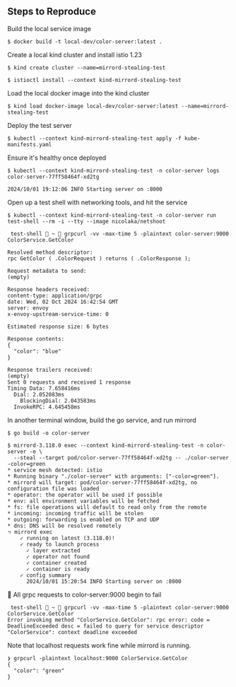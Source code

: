 ## Steps to Reproduce

Build the local service image
```shell
$ docker build -t local-dev/color-server:latest .
```

Create a local kind cluster and install istio 1.23
```shell
$ kind create cluster --name=mirrord-stealing-test

$ istioctl install --context kind-mirrord-stealing-test
```

Load the local docker image into the kind cluster
```shell
$ kind load docker-image local-dev/color-server:latest --name=mirrord-stealing-test
```

Deploy the test server
```shell
$ kubectl --context kind-mirrord-stealing-test apply -f kube-manifests.yaml
```

Ensure it's healthy once deployed
```shell
$ kubectl --context kind-mirrord-stealing-test -n color-server logs color-server-77ff58464f-xd2tg

2024/10/01 19:12:06 INFO Starting server on :8000
```

Open up a test shell with networking tools, and hit the service
```shell
$ kubectl --context kind-mirrord-stealing-test -n color-server run test-shell --rm -i --tty --image nicolaka/netshoot

 test-shell  ~  grpcurl -vv -max-time 5 -plaintext color-server:9000 ColorService.GetColor

Resolved method descriptor:
rpc GetColor ( .ColorRequest ) returns ( .ColorResponse );

Request metadata to send:
(empty)

Response headers received:
content-type: application/grpc
date: Wed, 02 Oct 2024 16:42:54 GMT
server: envoy
x-envoy-upstream-service-time: 0

Estimated response size: 6 bytes

Response contents:
{
  "color": "blue"
}

Response trailers received:
(empty)
Sent 0 requests and received 1 response
Timing Data: 7.658416ms
  Dial: 2.052083ms
    BlockingDial: 2.043583ms
  InvokeRPC: 4.645458ms
```

In another terminal window, build the go service, and run mirrord
```shell
$ go build -o color-server

$ mirrord-3.118.0 exec --context kind-mirrord-stealing-test -n color-server -e \
  --steal --target pod/color-server-77ff58464f-xd2tg -- ./color-server -color=green
* service mesh detected: istio
* Running binary "./color-server" with arguments: ["-color=green"].
* mirrord will target: pod/color-server-77ff58464f-xd2tg, no configuration file was loaded
* operator: the operator will be used if possible
* env: all environment variables will be fetched
* fs: file operations will default to read only from the remote
* incoming: incoming traffic will be stolen
* outgoing: forwarding is enabled on TCP and UDP
* dns: DNS will be resolved remotely
⠲ mirrord exec
    ✓ running on latest (3.118.0)!
    ✓ ready to launch process
      ✓ layer extracted
      ✓ operator not found
      ✓ container created
      ✓ container is ready
    ✓ config summary
      2024/10/01 15:20:54 INFO Starting server on :8000
```

🐛 All grpc requests to color-server:9000 begin to fail

```shell
 test-shell  ~  grpcurl -vv -max-time 5 -plaintext color-server:9000 ColorService.GetColor
Error invoking method "ColorService.GetColor": rpc error: code = DeadlineExceeded desc = failed to query for service descriptor "ColorService": context deadline exceeded
```

Note that localhost requests work fine while mirrord is running.
```shell
❯ grpcurl -plaintext localhost:9000 ColorService.GetColor
{
  "color": "green"
}
```

